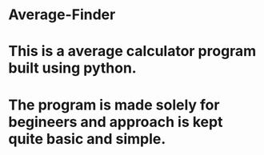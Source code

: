 # Average-Finder

# This is a average calculator program built using python.
# The program is made solely for begineers and approach is kept quite basic and simple.
